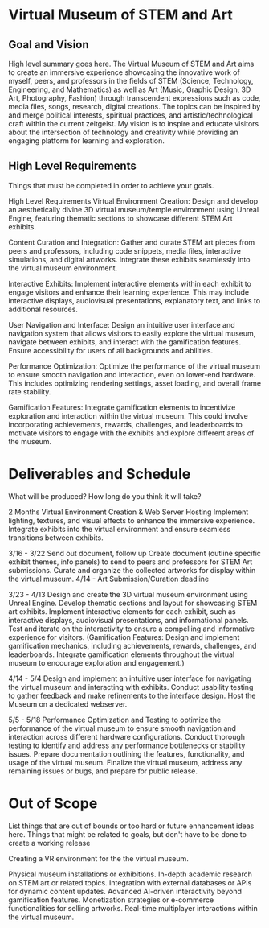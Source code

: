 # Virtual Museum of STEM and Art

## Goal and Vision

High level summary goes here.
The Virtual Museum of STEM and Art aims to create an immersive experience showcasing the innovative work of myself, peers, and professors in the fields of STEM (Science, Technology, Engineering, and Mathematics) as well as Art (Music, Graphic Design, 3D Art, Photography, Fashion) through transcendent expressions such as code, media files, songs, research, digital creations. The topics can be inspired by and merge political interests, spiritual practices, and artistic/technological craft within the current zeitgeist. My vision is to inspire and educate visitors about the intersection of technology and creativity while providing an engaging platform for learning and exploration.

## High Level Requirements

Things that must be completed in order to achieve your goals.

High Level Requirements
Virtual Environment Creation: Design and develop an aesthetically divine 3D virtual museum/temple environment using Unreal Engine, featuring thematic sections to showcase different STEM Art exhibits.

Content Curation and Integration: Gather and curate STEM art pieces from peers and professors, including code snippets, media files, interactive simulations, and digital artworks. Integrate these exhibits seamlessly into the virtual museum environment.

Interactive Exhibits: Implement interactive elements within each exhibit to engage visitors and enhance their learning experience. This may include interactive displays, audiovisual presentations, explanatory text, and links to additional resources.

User Navigation and Interface: Design an intuitive user interface and navigation system that allows visitors to easily explore the virtual museum, navigate between exhibits, and interact with the gamification features. Ensure accessibility for users of all backgrounds and abilities.

Performance Optimization: Optimize the performance of the virtual museum to ensure smooth navigation and interaction, even on lower-end hardware. This includes optimizing rendering settings, asset loading, and overall frame rate stability.

Gamification Features: Integrate gamification elements to incentivize exploration and interaction within the virtual museum. This could involve incorporating achievements, rewards, challenges, and leaderboards to motivate visitors to engage with the exhibits and explore different areas of the museum.

# Deliverables and Schedule
What will be produced? How long do you think it will take?

2 Months
Virtual Environment Creation & Web Server Hosting
Implement lighting, textures, and visual effects to enhance the immersive experience.
Integrate exhibits into the virtual environment and ensure seamless transitions between exhibits.

3/16 - 3/22 Send out document, follow up
Create document (outline specific exhibit themes, info panels) to send to peers and professors for STEM Art submissions. 
Curate and organize the collected artworks for display within the virtual museum.
4/14 - Art Submission/Curation deadline

3/23 - 4/13
Design and create the 3D virtual museum environment using Unreal Engine.
Develop thematic sections and layout for showcasing STEM art exhibits.
Implement interactive elements for each exhibit, such as interactive displays, audiovisual presentations, and informational panels.
Test and iterate on the interactivity to ensure a compelling and informative experience for visitors. 
(Gamification Features: Design and implement gamification mechanics, including achievements, rewards, challenges, and leaderboards.
Integrate gamification elements throughout the virtual museum to encourage exploration and engagement.)

4/14 - 5/4
Design and implement an intuitive user interface for navigating the virtual museum and interacting with exhibits.
Conduct usability testing to gather feedback and make refinements to the interface design.
Host the Museum on a dedicated webserver.

5/5 - 5/18
Performance Optimization and Testing to optimize the performance of the virtual museum to ensure smooth navigation and interaction across different hardware configurations.
Conduct thorough testing to identify and address any performance bottlenecks or stability issues.
Prepare documentation outlining the features, functionality, and usage of the virtual museum.
Finalize the virtual museum, address any remaining issues or bugs, and prepare for public release.

# Out of Scope

List things that are out of bounds or too hard or future enhancement ideas here.
Things that might be related to goals, but don't have to be done to create a working release

Creating a VR environment for the the virtual museum.

Physical museum installations or exhibitions.
In-depth academic research on STEM art or related topics.
Integration with external databases or APIs for dynamic content updates.
Advanced AI-driven interactivity beyond gamification features.
Monetization strategies or e-commerce functionalities for selling artworks.
Real-time multiplayer interactions within the virtual museum.
